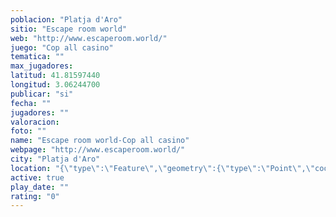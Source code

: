 ```yaml
---
poblacion: "Platja d'Aro"
sitio: "Escape room world"
web: "http://www.escaperoom.world/"
juego: "Cop all casino"
tematica: ""
max_jugadores: 
latitud: 41.81597440
longitud: 3.06244700
publicar: "si"
fecha: ""
jugadores: ""
valoracion: 
foto: ""
name: "Escape room world-Cop all casino"
webpage: "http://www.escaperoom.world/"
city: "Platja d'Aro"
location: "{\"type\":\"Feature\",\"geometry\":{\"type\":\"Point\",\"coordinates\":[41.8159744,3.062447]}}"
active: true
play_date: ""
rating: "0"
---
```

